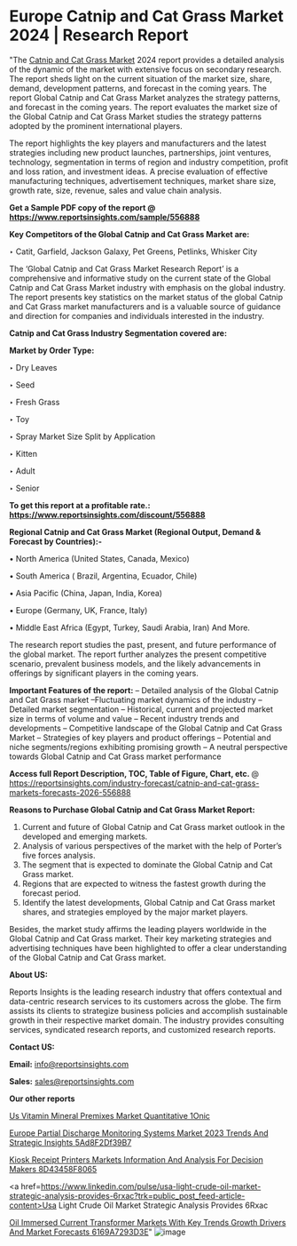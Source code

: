 # Europe Catnip and Cat Grass Market 2024 | Research Report

"The <a href=https://www.reportsinsights.com/sample/556888>Catnip and Cat Grass Market</a> 2024 report provides a detailed analysis of the dynamic of the market with extensive focus on secondary research. The report sheds light on the current situation of the market size, share, demand, development patterns, and forecast in the coming years. The report Global Catnip and Cat Grass Market analyzes the strategy patterns, and forecast in the coming years. The report evaluates the market size of the Global Catnip and Cat Grass Market studies the strategy patterns adopted by the prominent international players.

The report highlights the key players and manufacturers and the latest strategies including new product launches, partnerships, joint ventures, technology, segmentation in terms of region and industry competition, profit and loss ration, and investment ideas. A precise evaluation of effective manufacturing techniques, advertisement techniques, market share size, growth rate, size, revenue, sales and value chain analysis.

<strong>Get a Sample PDF copy of the report @ <a href=https://www.reportsinsights.com/sample/556888 style=color:#0000ff;>https://www.reportsinsights.com/sample/556888</a></strong>

<strong>Key Competitors of the Global Catnip and Cat Grass Market are:</strong>

‣ Catit, Garfield, Jackson Galaxy, Pet Greens, Petlinks, Whisker City

The ‘Global Catnip and Cat Grass Market Research Report’ is a comprehensive and informative study on the current state of the Global Catnip and Cat Grass Market industry with emphasis on the global industry. The report presents key statistics on the market status of the global Catnip and Cat Grass market manufacturers and is a valuable source of guidance and direction for companies and individuals interested in the industry.

<strong>Catnip and Cat Grass Industry Segmentation covered are:</strong>

<strong>Market by Order Type: </strong>


‣ Dry Leaves

‣ Seed

‣ Fresh Grass

‣ Toy

‣ Spray
Market Size Split by Application

‣ Kitten

‣ Adult

‣ Senior

<strong>To get this report at a profitable rate.: <a href=https://www.reportsinsights.com/discount/556888 style=color:#0000ff;>https://www.reportsinsights.com/discount/556888</a></strong>

<strong>Regional Catnip and Cat Grass Market (Regional Output, Demand &amp; Forecast by Countries):-</strong>

• North America (United States, Canada, Mexico)

• South America ( Brazil, Argentina, Ecuador, Chile)

• Asia Pacific (China, Japan, India, Korea)

• Europe (Germany, UK, France, Italy)

• Middle East Africa (Egypt, Turkey, Saudi Arabia, Iran) And More.

The research report studies the past, present, and future performance of the global market. The report further analyzes the present competitive scenario, prevalent business models, and the likely advancements in offerings by significant players in the coming years.

<strong>Important Features of the report:</strong>
– Detailed analysis of the Global Catnip and Cat Grass market
–Fluctuating market dynamics of the industry
–Detailed market segmentation
– Historical, current and projected market size in terms of volume and value
– Recent industry trends and developments
– Competitive landscape of the Global Catnip and Cat Grass Market
– Strategies of key players and product offerings
– Potential and niche segments/regions exhibiting promising growth
– A neutral perspective towards Global Catnip and Cat Grass market performance

<strong>Access full Report Description, TOC, Table of Figure, Chart, etc. </strong>@   <a href=https://reportsinsights.com/industry-forecast/catnip-and-cat-grass-markets-forecasts-2026-556888 style=color:#0000ff;>https://reportsinsights.com/industry-forecast/catnip-and-cat-grass-markets-forecasts-2026-556888</a>

<strong>Reasons to Purchase Global Catnip and Cat Grass Market Report:</strong>
1. Current and future of Global Catnip and Cat Grass market outlook in the developed and emerging markets.
2. Analysis of various perspectives of the market with the help of Porter’s five forces analysis.
3. The segment that is expected to dominate the Global Catnip and Cat Grass market.
4. Regions that are expected to witness the fastest growth during the forecast period.
5. Identify the latest developments, Global Catnip and Cat Grass market shares, and strategies employed by the major market players.

Besides, the market study affirms the leading players worldwide in the Global Catnip and Cat Grass market. Their key marketing strategies and advertising techniques have been highlighted to offer a clear understanding of the Global Catnip and Cat Grass market.

<strong><strong>About US</strong>:</strong>

Reports Insights is the leading research industry that offers contextual and data-centric research services to its customers across the globe. The firm assists its clients to strategize business policies and accomplish sustainable growth in their respective market domain. The industry provides consulting services, syndicated research reports, and customized research reports.

<strong>Contact US:</strong>

<p class=><b>Email:</b> <a href=mailto:info@reportsinsights.com>info@reportsinsights.com</a></p>
<p class=><b>Sales:</b> <a href=mailto:sales@reportsinsights.com>sales@reportsinsights.com</a></p>

<strong>Our other reports</strong>

<a href=https://www.linkedin.com/pulse/us-vitamin-mineral-premixes-market-quantitative-1onic/>Us Vitamin Mineral Premixes Market Quantitative 1Onic</a>

<a href=https://medium.com/@shreyaw909/europe-partial-discharge-monitoring-systems-market-2023-trends-and-strategic-insights-5ad8f2df39b7>Europe Partial Discharge Monitoring Systems Market 2023 Trends And Strategic Insights 5Ad8F2Df39B7</a>

<a href=https://medium.com/@d7298290/kiosk-receipt-printers-markets-information-and-analysis-for-decision-makers-8d43458f8065>Kiosk Receipt Printers Markets Information And Analysis For Decision Makers 8D43458F8065</a>

<a href=https://www.linkedin.com/pulse/usa-light-crude-oil-market-strategic-analysis-provides-6rxac?trk=public_post_feed-article-content>Usa Light Crude Oil Market Strategic Analysis Provides 6Rxac</a>

<a href=https://medium.com/@khalunansh/oil-immersed-current-transformer-markets-with-key-trends-growth-drivers-and-market-forecasts-6169a7293d3e>Oil Immersed Current Transformer Markets With Key Trends Growth Drivers And Market Forecasts 6169A7293D3E</a>"
![image](https://github.com/Reportsinsights123/RIgrowth/assets/158415881/aec0707e-5e27-42c8-ab71-57d3cd2c06c7)
